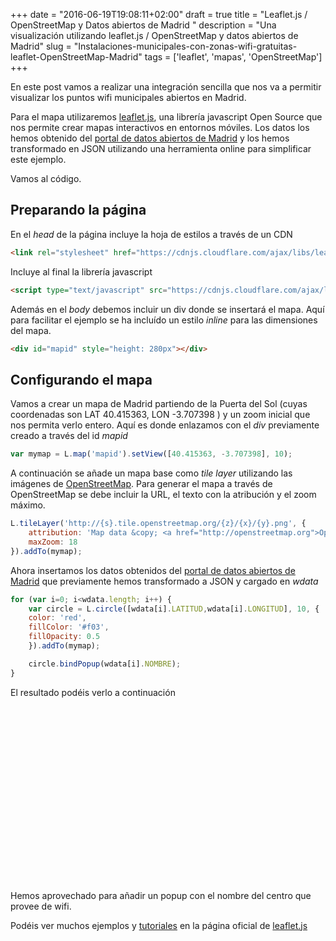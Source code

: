 +++
date = "2016-06-19T19:08:11+02:00"
draft = true
title = "Leaflet.js / OpenStreetMap y Datos abiertos de Madrid <Javascript>"
description = "Una visualización utilizando leaflet.js / OpenStreetMap y datos abiertos de Madrid"
slug = "Instalaciones-municipales-con-zonas-wifi-gratuitas-leaflet-OpenStreetMap-Madrid"
tags = ['leaflet', 'mapas', 'OpenStreetMap']
+++

En este post vamos a realizar una integración sencilla que nos va a permitir visualizar los puntos wifi municipales abiertos en Madrid.

Para el mapa utilizaremos [leaflet.js](http://leafletjs.com/), una librería javascript Open Source que nos permite crear mapas interactivos en entornos móviles. Los datos los hemos obtenido del [portal de datos abiertos de Madrid](http://datos.madrid.es/) y los hemos transformado en JSON utilizando una herramienta online para simplificar este ejemplo.

Vamos al código.

## Preparando la página

En el *head* de la página incluye la hoja de estilos a través de un CDN
```html
<link rel="stylesheet" href="https://cdnjs.cloudflare.com/ajax/libs/leaflet/0.7.7/leaflet.css">
```

Incluye al final la librería javascript
```html
<script type="text/javascript" src="https://cdnjs.cloudflare.com/ajax/libs/leaflet/0.7.7/leaflet.js"></script>
```

Además en el *body* debemos incluir un div donde se insertará el mapa. Aquí para facilitar el ejemplo se ha incluído un estilo *inline* para las dimensiones del mapa.
```html
<div id="mapid" style="height: 280px"></div>
```

## Configurando el mapa

Vamos a crear un mapa de Madrid partiendo de la Puerta del Sol (cuyas coordenadas son LAT 40.415363, LON -3.707398 ) y un zoom inicial que nos permita verlo entero. Aquí es donde enlazamos con el *div* previamente creado a través del id *mapid*

```javascript
var mymap = L.map('mapid').setView([40.415363, -3.707398], 10);
```

A continuación se añade un mapa base como *tile layer* utilizando las imágenes de [OpenStreetMap](https://www.openstreetmap.org/). Para generar el mapa a través de OpenStreetMap se debe incluir la URL, el texto con la atribución y el zoom máximo.

```javascript
L.tileLayer('http://{s}.tile.openstreetmap.org/{z}/{x}/{y}.png', {
    attribution: 'Map data &copy; <a href="http://openstreetmap.org">OpenStreetMap</a> contributors, <a href="http://creativecommons.org/licenses/by-sa/2.0/">CC-BY-SA</a>, Imagery © <a href="http://cloudmade.com">CloudMade</a>',
    maxZoom: 18
}).addTo(mymap);
```

Ahora insertamos los datos obtenidos del [portal de datos abiertos de Madrid](http://datos.madrid.es/) que previamente hemos transformado a JSON y cargado en *wdata*

```javascript
for (var i=0; i<wdata.length; i++) {
    var circle = L.circle([wdata[i].LATITUD,wdata[i].LONGITUD], 10, {
    color: 'red',
    fillColor: '#f03',
    fillOpacity: 0.5
    }).addTo(mymap);      

    circle.bindPopup(wdata[i].NOMBRE);  
}
```

El resultado podéis verlo a continuación

<div id="mapid" style="height: 280px"></div>


<script type="text/javascript" src="https://cdnjs.cloudflare.com/ajax/libs/leaflet/0.7.7/leaflet.js"></script>
<script src="/rawdata/wdata.js"></script>

<script type="text/javascript">

    function loadjscssfile(filename, filetype) {
            if (filetype == "js") {
                var fileref = document.createElement('script')
                fileref.setAttribute("type", "text/javascript")
                fileref.setAttribute("src", filename)
                alert('inserted')
            }
            else if (filetype == "css") { //if filename is an external CSS file
                var fileref = document.createElement("link")
                fileref.setAttribute("rel", "stylesheet")
                fileref.setAttribute("type", "text/css")
                fileref.setAttribute("href", filename)
            }
            if (typeof fileref != "undefined")
                document.getElementsByTagName("head")[0].appendChild(fileref)
        }

    loadjscssfile("https://cdnjs.cloudflare.com/ajax/libs/leaflet/0.7.7/leaflet.css","css");

    var mymap = L.map('mapid').setView([40.415363, -3.707398], 10);

    L.tileLayer('http://{s}.tile.openstreetmap.org/{z}/{x}/{y}.png', {
        attribution: 'Map data &copy; <a href="http://openstreetmap.org">OpenStreetMap</a> contributors, <a href="http://creativecommons.org/licenses/by-sa/2.0/">CC-BY-SA</a>, Imagery © <a href="http://cloudmade.com">CloudMade</a>',
        maxZoom: 18
    }).addTo(mymap);

    for (var i=0; i<wdata.length; i++) {
        var circle = L.circle([wdata[i].LATITUD,wdata[i].LONGITUD], 10, {
        color: 'red',
        fillColor: '#f03',
        fillOpacity: 0.5
        }).addTo(mymap);      

        circle.bindPopup(wdata[i].NOMBRE);  
    }

</script>

Hemos aprovechado para añadir un popup con el nombre del centro que provee de wifi.

Podéis ver muchos ejemplos y [tutoriales](http://leafletjs.com/examples.html) en la página oficial de [leaflet.js](http://leafletjs.com/)
